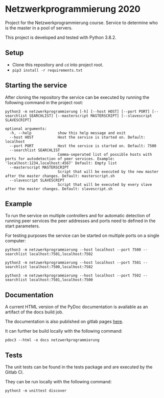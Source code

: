 # Netzwerkprogrammierung 2020

Project for the Netzwerkprogrammierung course.
Service to determine who is the master in a pool of servers.

This project is developed and tested with Python 3.8.2.

## Setup

* Clone this repository and `cd` into project root.
* `pip3 install -r requirements.txt`

## Starting the service

After cloning the repository the service can be executed by running the following command in the project root:

```shell script
python3 -m netzwerkprogrammierung [-h] [--host HOST] [--port PORT] [--searchlist SEARCHLIST] [--masterscript MASTERSCRIPT] [--slavescript SLAVESCRIPT]

optional arguments:
  -h, --help            show this help message and exit
  --host HOST           Host the service is started on. Default: localhost
  --port PORT           Host the service is started on. Default: 7500
  --searchlist SEARCHLIST
                        Comma-seperated list of possible hosts with ports for autodetection of peer services. Example: 'localhost:1234,localhost:4567' Default: Empty list
  --masterscript MASTERSCRIPT
                        Script that will be executed by the new master after the master changes. Default: masterscript.sh
  --slavescript SLAVESCRIPT
                        Script that will be executed by every slave after the master changes. Default: slavescript.sh
```

## Example

To run the service on multiple controllers and for automatic detection of running peer services
the peer addresses and ports need to defined in the start parameters.

For testing purposes the service can be started on multiple ports on a single computer:

```shell script
python3 -m netzwerkprogrammierung --host localhost --port 7500 --searchlist localhost:7501,localhost:7502
```

```shell script
python3 -m netzwerkprogrammierung --host localhost --port 7501 --searchlist localhost:7500,localhost:7502
```

```shell script
python3 -m netzwerkprogrammierung --host localhost --port 7502 --searchlist localhost:7501,localhost:7500
```

## Documentation

A current HTML version of the PyDoc documentation is available as an artifact of the docs build job.

The documentation is also published on gitlab pages [here](http://jpohlmeyer.pages.ub.uni-bielefeld.de/netzwerkprogrammierung-2020/netzwerkprogrammierung/).

It can further be build locally with the following command:

```shell script
pdoc3 --html -o docs netzwerkprogrammierung
```

## Tests

The unit tests can be found in the tests package and are executed by the Gitlab CI. 

They can be run locally with the following command:

```shell script
python3 -m unittest discover
```